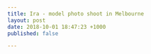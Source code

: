 ```yaml
---
title: Ira - model photo shoot in Melbourne
layout: post
date: 2018-10-01 18:47:23 +1000
published: false

---
```

